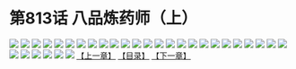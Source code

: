 # 第813话 八品炼药师（上）
![](https://mhpic.xiaomingtaiji.net/comic/D/斗破苍穹/第813话F1_262506/1.jpg-zymk.middle.webp)
![](https://mhpic.xiaomingtaiji.net/comic/D/斗破苍穹/第813话F1_262506/2.jpg-zymk.middle.webp)
![](https://mhpic.xiaomingtaiji.net/comic/D/斗破苍穹/第813话F1_262506/3.jpg-zymk.middle.webp)
![](https://mhpic.xiaomingtaiji.net/comic/D/斗破苍穹/第813话F1_262506/4.jpg-zymk.middle.webp)
![](https://mhpic.xiaomingtaiji.net/comic/D/斗破苍穹/第813话F1_262506/5.jpg-zymk.middle.webp)
![](https://mhpic.xiaomingtaiji.net/comic/D/斗破苍穹/第813话F1_262506/6.jpg-zymk.middle.webp)
![](https://mhpic.xiaomingtaiji.net/comic/D/斗破苍穹/第813话F1_262506/7.jpg-zymk.middle.webp)
![](https://mhpic.xiaomingtaiji.net/comic/D/斗破苍穹/第813话F1_262506/8.jpg-zymk.middle.webp)
![](https://mhpic.xiaomingtaiji.net/comic/D/斗破苍穹/第813话F1_262506/9.jpg-zymk.middle.webp)
![](https://mhpic.xiaomingtaiji.net/comic/D/斗破苍穹/第813话F1_262506/10.jpg-zymk.middle.webp)
![](https://mhpic.xiaomingtaiji.net/comic/D/斗破苍穹/第813话F1_262506/11.jpg-zymk.middle.webp)
![](https://mhpic.xiaomingtaiji.net/comic/D/斗破苍穹/第813话F1_262506/12.jpg-zymk.middle.webp)
![](https://mhpic.xiaomingtaiji.net/comic/D/斗破苍穹/第813话F1_262506/13.jpg-zymk.middle.webp)
![](https://mhpic.xiaomingtaiji.net/comic/D/斗破苍穹/第813话F1_262506/14.jpg-zymk.middle.webp)
![](https://mhpic.xiaomingtaiji.net/comic/D/斗破苍穹/第813话F1_262506/15.jpg-zymk.middle.webp)
![](https://mhpic.xiaomingtaiji.net/comic/D/斗破苍穹/第813话F1_262506/16.jpg-zymk.middle.webp)
![](https://mhpic.xiaomingtaiji.net/comic/D/斗破苍穹/第813话F1_262506/17.jpg-zymk.middle.webp)
![](https://mhpic.xiaomingtaiji.net/comic/D/斗破苍穹/第813话F1_262506/18.jpg-zymk.middle.webp)
![](https://mhpic.xiaomingtaiji.net/comic/D/斗破苍穹/第813话F1_262506/19.jpg-zymk.middle.webp)
![](https://mhpic.xiaomingtaiji.net/comic/D/斗破苍穹/第813话F1_262506/20.jpg-zymk.middle.webp)
![](https://mhpic.xiaomingtaiji.net/comic/D/斗破苍穹/第813话F1_262506/21.jpg-zymk.middle.webp)
![](https://mhpic.xiaomingtaiji.net/comic/D/斗破苍穹/第813话F1_262506/22.jpg-zymk.middle.webp)
![](https://mhpic.xiaomingtaiji.net/comic/D/斗破苍穹/第813话F1_262506/23.jpg-zymk.middle.webp)
![](https://mhpic.xiaomingtaiji.net/comic/D/斗破苍穹/第813话F1_262506/24.jpg-zymk.middle.webp)
![](https://mhpic.xiaomingtaiji.net/comic/D/斗破苍穹/第813话F1_262506/25.jpg-zymk.middle.webp)
![](https://mhpic.xiaomingtaiji.net/comic/D/斗破苍穹/第813话F1_262506/26.jpg-zymk.middle.webp)
![](https://mhpic.xiaomingtaiji.net/comic/D/斗破苍穹/第813话F1_262506/27.jpg-zymk.middle.webp)
![](https://mhpic.xiaomingtaiji.net/comic/D/斗破苍穹/第813话F1_262506/28.jpg-zymk.middle.webp)
![](https://mhpic.xiaomingtaiji.net/comic/D/斗破苍穹/第813话F1_262506/29.jpg-zymk.middle.webp)
![](https://mhpic.xiaomingtaiji.net/comic/D/斗破苍穹/第813话F1_262506/30.jpg-zymk.middle.webp)
![](https://mhpic.xiaomingtaiji.net/comic/D/斗破苍穹/第813话F1_262506/31.jpg-zymk.middle.webp)
[【上一章】](./816.md)
[【目录】](./README.md)
[【下一章】](./818.md)
